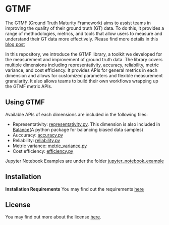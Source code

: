 # GTMF
The GTMF (Ground Truth Maturity Framework) aims to assist teams in improving the quality of their ground truth (GT) data. To do this, it provides a range of methodologies, metrics, and tools that allow users to measure and understand their GT data more effectively. Please find more details in this [blog post](https://research.facebook.com/blog/2022/8/-introducing-the-ground-truth-maturity-framework-for-assessing-and-improving-ground-truth-data-quality/)

In this repository, we introduce the GTMF library, a toolkit we developed for the measurement and improvement of ground truth data. The library covers multiple dimensions including representativity, accuracy, reliability, metric variance, and cost efficiency.  It provides APIs for general metrics in each dimension and allows for customized parameters and flexible measurement granularity.  It also allows teams to build their own workflows wrapping up the GTMF metric APIs.

## Using GTMF

Available APIs of each dimensions are included in the following files:
* Representativity: [representativity.py](representativity.py). This dimension is also included in [Balance](https://import-balance.org/)(A python package for balancing biased data samples)
* Auccuracy: [accuracy.py](accuracy.py)
* Reliability: [reliability.py](reliability.py)
* Metric variance: [metric_variance.py](metric_variance.py)
* Cost efficiency: [efficiency.py](efficiency.py)

Jupyter Notebook Examples are under the folder [jupyter_notebook_example](jupyter_notebook_example)

## Installation

**Installation Requirements**
You may find out the requirements [here](requirements.txt)

## License

You may find out more about the license [here](LICENSE).
